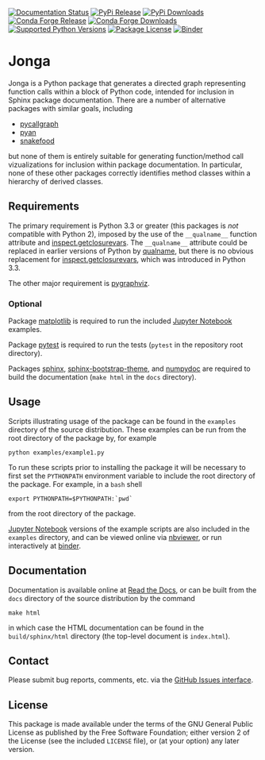 [![Documentation Status](https://readthedocs.org/projects/jonga/badge/?version=latest)](http://jonga.readthedocs.io/en/latest/?badge=latest)
[![PyPi Release](https://badge.fury.io/py/jonga.svg)](https://badge.fury.io/py/jonga)
[![PyPi Downloads](https://static.pepy.tech/personalized-badge/jonga?period=total&left_color=grey&right_color=brightgreen&left_text=downloads)](https://pepy.tech/project/jonga)
[![Conda Forge Release](https://img.shields.io/conda/vn/conda-forge/jonga.svg)](https://anaconda.org/conda-forge/jonga)
[![Conda Forge Downloads](https://img.shields.io/conda/dn/conda-forge/jonga.svg)](https://anaconda.org/conda-forge/jonga)
[![Supported Python Versions](https://img.shields.io/badge/python-3.3+-green.svg)](https://github.com/bwohlberg/jonga)
[![Package License](https://img.shields.io/pypi/l/jonga.svg)](https://github.com/bwohlberg/jonga)
[![Binder](http://mybinder.org/badge.svg)](https://mybinder.org/v2/gh/bwohlberg/jonga/master?filepath=examples/index.ipynb)


# Jonga

Jonga is a Python package that generates a directed graph representing
function calls within a block of Python code, intended for inclusion in
Sphinx package documentation. There are a number of alternative packages
with similar goals, including

-   [pycallgraph](https://github.com/gak/pycallgraph)
-   [pyan](https://github.com/davidfraser/pyan)
-   [snakefood](https://github.com/blais/snakefood)

but none of them is entirely suitable for generating function/method
call vizualizations for inclusion within package documentation. In
particular, none of these other packages correctly identifies method
classes within a hierarchy of derived classes.


## Requirements

The primary requirement is Python 3.3 or greater (this packages is *not*
compatible with Python 2), imposed by the use of the `__qualname__`
function attribute and
[inspect.getclosurevars](https://docs.python.org/3/library/inspect.html#inspect.getclosurevars).
The `__qualname__` attribute could be replaced in earlier versions of
Python by [qualname](https://github.com/wbolster/qualname), but there is
no obvious replacement for
[inspect.getclosurevars](https://docs.python.org/3/library/inspect.html#inspect.getclosurevars),
which was introduced in Python 3.3.

The other major requirement is
[pygraphviz](https://pygraphviz.github.io/).


### Optional

Package [matplotlib](http://matplotlib.org) is required to run the
included [Jupyter Notebook](http://jupyter.org/) examples.

Package [pytest](https://github.com/pytest-dev/pytest) is
required to run the tests (`pytest` in the repository root directory).

Packages [sphinx](http://www.sphinx-doc.org/en/stable),
[sphinx-bootstrap-theme](http://ryan-roemer.github.io/sphinx-bootstrap-theme/README.html),
and [numpydoc](https://github.com/numpy/numpydoc) are required to build
the documentation (`make html` in the `docs` directory).


## Usage

Scripts illustrating usage of the package can be found in the `examples`
directory of the source distribution. These examples can be run from the
root directory of the package by, for example

    python examples/example1.py

To run these scripts prior to installing the package it will be
necessary to first set the `PYTHONPATH` environment variable to include
the root directory of the package. For example, in a `bash` shell

    export PYTHONPATH=$PYTHONPATH:`pwd`

from the root directory of the package.

[Jupyter Notebook](http://jupyter.org/) versions of the example scripts
are also included in the `examples` directory, and can be viewed online
via
[nbviewer](http://nbviewer.jupyter.org/github/bwohlberg/jonga/blob/master/examples/index.ipynb),
or run interactively at
[binder](https://mybinder.org/v2/gh/bwohlberg/jonga/master?filepath=examples/index.ipynb).


## Documentation

Documentation is available online at [Read the
Docs](http://jonga.rtfd.io/), or can be built from the `docs` directory of
the source distribution by the command

    make html

in which case the HTML documentation can be found in the
`build/sphinx/html` directory (the top-level document is `index.html`).


## Contact

Please submit bug reports, comments, etc. via the [GitHub Issues
interface](https://github.com/bwohlberg/jonga/issues).


## License

This package is made available under the terms of the GNU General Public
License as published by the Free Software Foundation; either version 2
of the License (see the included `LICENSE` file), or (at your option)
any later version.
